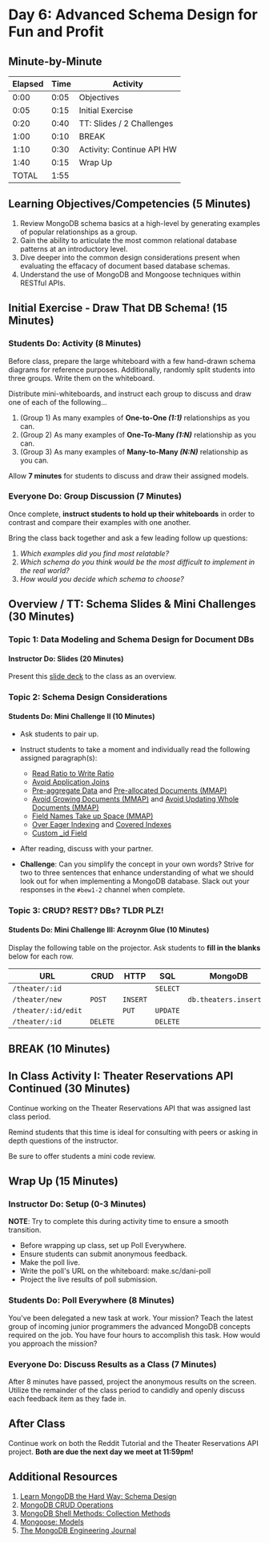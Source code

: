 # Day 6: Advanced Schema Design for Fun and Profit

## Minute-by-Minute

| **Elapsed** | **Time** | **Activity**               |
| ----------- | -------- | ---------------------------|
| 0:00        | 0:05     | Objectives                 |
| 0:05        | 0:15     | Initial Exercise           |
| 0:20        | 0:40     | TT: Slides / 2 Challenges  |
| 1:00        | 0:10     | BREAK                      |
| 1:10        | 0:30     | Activity: Continue API HW  |
| 1:40        | 0:15     | Wrap Up                    |
| TOTAL       | 1:55     |                            |

## Learning Objectives/Competencies (5 Minutes)

1. Review MongoDB schema basics at a high-level by generating examples of popular relationships as a group.
1. Gain the ability to articulate the most common relational database patterns at an introductory level.
1. Dive deeper into the common design considerations present when evaluating the effacacy of document based database schemas.
1. Understand the use of MongoDB and Mongoose techniques within RESTful APIs.

## Initial Exercise - Draw That DB Schema! (15 Minutes)

### Students Do: Activity (8 Minutes)

Before class, prepare the large whiteboard with a few hand-drawn schema diagrams for reference purposes. Additionally, randomly split students into three groups. Write them on the whiteboard.

Distribute mini-whiteboards, and instruct each group to discuss and draw one of each of the following...

1. (Group 1) As many examples of **One-to-One _(1:1)_** relationships as you can.
1. (Group 2) As many examples of **One-To-Many _(1:N)_** relationship as you can.
1. (Group 3) As many examples of **Many-to-Many _(N:N)_** relationship as you can.

Allow **7 minutes** for students to discuss and draw their assigned models.

### Everyone Do: Group Discussion (7 Minutes)

Once complete, **instruct students to hold up their whiteboards** in order to contrast and compare their examples with one another.

Bring the class back together and ask a few leading follow up questions:

1. _Which examples did you find most relatable?_
1. _Which schema do you think would be the most difficult to implement in the real world?_
1. _How would you decide which schema to choose?_

## Overview / TT: Schema Slides & Mini Challenges (30 Minutes)

### Topic 1: Data Modeling and Schema Design for Document DBs

#### Instructor Do: Slides (20 Minutes)

Present this [slide deck](https://www.slideshare.net/mongodb/database-trends-for-modern-applications-why-the-database-you-choose-matters) to the class as an overview.

### Topic 2: Schema Design Considerations

#### Students Do: Mini Challenge II (10 Minutes)

* Ask students to pair up.
* Instruct students to take a moment and individually read the following assigned paragraph(s):
    * [Read Ratio to Write Ratio](http://learnmongodbthehardway.com/schema/schemadesign/#read-ratio-to-write-ratio)
    * [Avoid Application Joins](http://learnmongodbthehardway.com/schema/schemadesign/#avoid-application-joins)
    * [Pre-aggregate Data](http://learnmongodbthehardway.com/schema/schemadesign/#preaggregate-data) and [Pre-allocated Documents (MMAP)](http://learnmongodbthehardway.com/schema/schemadesign/#preallocated-documents-mmap)
    * [Avoid Growing Documents (MMAP)](http://learnmongodbthehardway.com/schema/schemadesign/#avoid-growing-documents-mmap) and [Avoid Updating Whole Documents (MMAP)](http://learnmongodbthehardway.com/schema/schemadesign/#avoid-updating-whole-documents-mmap)
    * [Field Names Take up Space (MMAP)](http://learnmongodbthehardway.com/schema/schemadesign/#field-names-take-up-space-mmap)
    * [Over Eager Indexing](http://learnmongodbthehardway.com/schema/schemadesign/#over-eager-indexing) and [Covered Indexes](http://learnmongodbthehardway.com/schema/schemadesign/#covered-indexes)
    * [Custom _id Field](http://learnmongodbthehardway.com/schema/schemadesign/#custom-id-field)

* After reading, discuss with your partner.
* **Challenge**: Can you simplify the concept in your own words? Strive for two to three sentences that enhance understanding of what we should look out for when implementing a MongoDB database. Slack out your responses in the `#bew1-2` channel when complete.

### Topic 3: CRUD? REST? DBs? TLDR PLZ!

#### Students Do: Mini Challenge III: Acroynm Glue (10 Minutes)

Display the following table on the projector. Ask students to **fill in the blanks** below for each row.

| **URL**             | **CRUD** | **HTTP**    | **SQL**  | **MongoDB**                  | **Mongoose**                  |
| ------------------- | -------- | ----------- |--------- | ---------------------------- | ----------------------------- |
| `/theater/:id`      |          |             | `SELECT` |                              | `Theater.find({})`            |
| `/theater/new`      | `POST`   | `INSERT`    |          | `db.theaters.insert()`       |                               |
| `/theater/:id/edit` |          | `PUT`       | `UPDATE` |                              |                               |
| `/theater/:id`      | `DELETE` |             | `DELETE` |                              |                               |

## BREAK (10 Minutes)

## In Class Activity I: Theater Reservations API Continued (30 Minutes)

Continue working on the Theater Reservations API that was assigned last class period.

Remind students that this time is ideal for consulting with peers or asking in depth questions of the instructor.

Be sure to offer students a mini code review.

## Wrap Up (15 Minutes)

### Instructor Do: Setup (0-3 Minutes)

**NOTE**: Try to complete this during activity time to ensure a smooth transition.

* Before wrapping up class, set up Poll Everywhere.
* Ensure students can submit anonymous feedback.
* Make the poll live.
* Write the poll's URL on the whiteboard: make.sc/dani-poll
* Project the live results of poll submission.

### Students Do: Poll Everywhere (8 Minutes)

You've been delegated a new task at work. Your mission? Teach the latest group of incoming junior programmers the advanced MongoDB concepts required on the job. You have four hours to accomplish this task. How would you approach the mission?

### Everyone Do: Discuss Results as a Class (7 Minutes)

After 8 minutes have passed, project the anonymous results on the screen. Utilize the remainder of the class period to candidly and openly discuss each feedback item as they fade in.

## After Class

Continue work on both the Reddit Tutorial and the Theater Reservations API project. **Both are due the next day we meet at 11:59pm!**

## Additional Resources

1. [Learn MongoDB the Hard Way: Schema Design](http://learnmongodbthehardway.com/schema/schemadesign/)
1. [MongoDB CRUD Operations](https://docs.mongodb.com/manual/crud/)
1. [MongoDB Shell Methods: Collection Methods](https://docs.mongodb.com/manual/reference/method/js-collection/)
1. [Mongoose: Models](https://mongoosejs.com/docs/models.html)
1. [The MongoDB Engineering Journal](https://engineering.mongodb.com)
